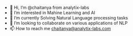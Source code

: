 - 👋 Hi, I’m @chaitanya from analytix-labs
- 👀 I’m interested in Mahine Learning and AI
- 🌱 I’m currently Solving Natural Language processing tasks
- 💞️ I’m looking to collaborate on various applications of NLP
- 📫 How to reach me chaitanya@analytix-labs.com

<!---
chaitanya-analytix-labs/chaitanya-analytix-labs is a ✨ special ✨ repository because its `README.md` (this file) appears on your GitHub profile.
You can click the Preview link to take a look at your changes.
--->
